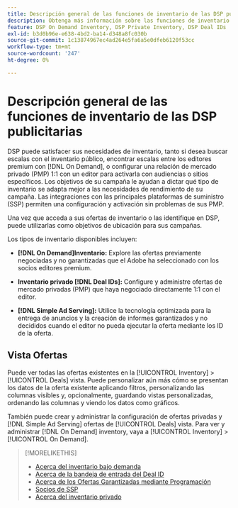 ```yaml
---
title: Descripción general de las funciones de inventario de las DSP publicitarias
description: Obtenga más información sobre las funciones de inventario disponibles.
feature: DSP On Demand Inventory, DSP Private Inventory, DSP Deal IDs
exl-id: b3d0b96e-e638-4bd2-ba14-d348a8fc030b
source-git-commit: 1c13874967ec4ad264e5fa6a5e0dfeb6120f53cc
workflow-type: tm+mt
source-wordcount: '247'
ht-degree: 0%

---
```


# Descripción general de las funciones de inventario de las DSP publicitarias

DSP puede satisfacer sus necesidades de inventario, tanto si desea buscar escalas con el inventario público, encontrar escalas entre los editores premium con [!DNL On Demand], o configurar una relación de mercado privado (PMP) 1:1 con un editor para activarla con audiencias o sitios específicos. Los objetivos de su campaña le ayudan a dictar qué tipo de inventario se adapta mejor a las necesidades de rendimiento de su campaña. Las integraciones con las principales plataformas de suministro (SSP) permiten una configuración y activación sin problemas de sus PMP.

Una vez que acceda a sus ofertas de inventario o las identifique en DSP, puede utilizarlas como objetivos de ubicación para sus campañas.

Los tipos de inventario disponibles incluyen:

* **[!DNL On Demand]Inventario:** Explore las ofertas previamente negociadas y no garantizadas que el Adobe ha seleccionado con los socios editores premium.

* **Inventario privado [!DNL Deal IDs]:** Configure y administre ofertas de mercado privadas (PMP) que haya negociado directamente 1:1 con el editor.

* **[!DNL Simple Ad Serving]:** Utilice la tecnología optimizada para la entrega de anuncios y la creación de informes garantizados y no decididos cuando el editor no pueda ejecutar la oferta mediante los ID de la oferta.

## Vista Ofertas

Puede ver todas las ofertas existentes en la [!UICONTROL Inventory] > [!UICONTROL Deals] vista. Puede personalizar aún más cómo se presentan los datos de la oferta existente aplicando filtros, personalizando las columnas visibles y, opcionalmente, guardando vistas personalizadas, ordenando las columnas y viendo los datos como gráficos.

También puede crear y administrar la configuración de ofertas privadas y [!DNL Simple Ad Serving] ofertas de [!UICONTROL Deals] vista. Para ver y administrar [!DNL On Demand] inventory, vaya a [!UICONTROL Inventory] > [!UICONTROL On Demand].

>[!MORELIKETHIS]
>
>* [Acerca del inventario bajo demanda](on-demand-inventory-about.md)
>* [Acerca de la bandeja de entrada del Deal ID](deal-id-inbox-about.md)
>* [Acerca de los Ofertas Garantizadas mediante Programación](programmatic-guaranteed-about.md)
>* [Socios de SSP](ssp-partners.md)
>* [Acerca del inventario privado](private-inventory-about.md)

